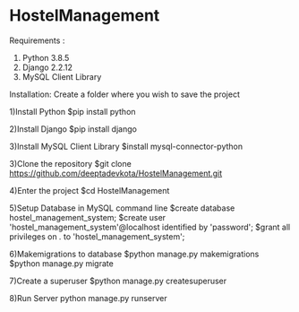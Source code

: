# HostelManagement

Requirements :
1. Python 3.8.5
2. Django 2.2.12
3. MySQL Client Library

Installation:
Create a folder where you wish to save the project

1)Install Python
$pip install python

2)Install Django
$pip install django

3)Install MySQL Client Library
$install mysql-connector-python

3)Clone the repository
$git clone https://github.com/deeptadevkota/HostelManagement.git

4)Enter the project
$cd HostelManagement

5)Setup Database in MySQL command line
$create database hostel_management_system;
$create user 'hostel_management_system'@localhost identified by 'password';
$grant all privileges on *.* to 'hostel_management_system';

6)Makemigrations to database
$python manage.py makemigrations
$python manage.py migrate

7)Create a superuser
$python manage.py createsuperuser

8)Run Server
python manage.py runserver


